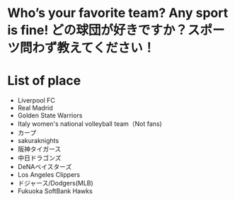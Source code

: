 # Who’s your favorite team? Any sport is fine! どの球団が好きですか？スポーツ問わず教えてください！

# List of place
- Liverpool FC
- Real Madrid
- Golden State Warriors
- Italy women's national volleyball team（Not fans)
- カープ
- sakuraknights
- 阪神タイガース
- 中日ドラゴンズ
- DeNAベイスターズ
- Los Angeles Clippers
- ドジャース/Dodgers(MLB)
- Fukuoka SoftBank Hawks
